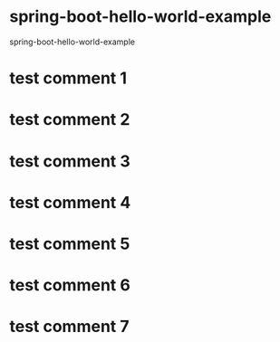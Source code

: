 # spring-boot-hello-world-example
spring-boot-hello-world-example


# test comment 1

# test comment 2

# test comment 3

# test comment 4

# test comment 5

# test comment 6
# test comment 7